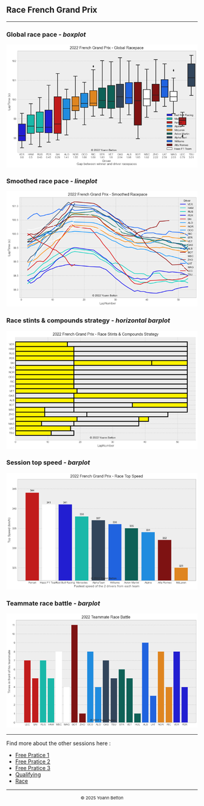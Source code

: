 ## Race French Grand Prix

---

### Global race pace - *boxplot*

<img src="/output/2022-07-24_French_Grand_Prix/global_racepace_white.png?raw=true"/>

### Smoothed race pace - *lineplot*

<img src="/output/2022-07-24_French_Grand_Prix/smoothed_racepace_white.png?raw=true"/>

### Race stints & compounds strategy - *horizontal barplot*

<img src="/output/2022-07-24_French_Grand_Prix/race_stints_compounds_stategy_white.png?raw=true"/>

### Session top speed - *barplot*

<img src="/output/2022-07-24_French_Grand_Prix/topspeed_race_white.png?raw=true"/>

### Teammate race battle - *barplot*

<img src="/output/2022-07-24_French_Grand_Prix/teammates_race_battle_white.png?raw=true"/>

--- 

Find more about the other sessions here :
  - [Free Pratice 1](/page/FP1/2022-07-24_French_Grand_Prix)  
  - [Free Pratice 2](/page/FP2/2022-07-24_French_Grand_Prix) 
  - [Free Pratice 3](/page/FP3/2022-07-24_French_Grand_Prix)
  - [Qualifying](/page/Qualifying/2022-07-24_French_Grand_Prix) 
  - [Race](/page/Race/2022-07-24_French_Grand_Prix)

---

<div style="text-align: center">
  <p style="font-size:11px">&copy; 2025 Yoann Betton</p>
</div>

<!-- ---

<p style="font-size:11px">Page generated from <a href="https://github.com/yoannbtn/yoannbtn.github.io">github.com/yoannbtn</a>.</p> -->